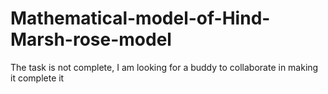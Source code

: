 # Mathematical-model-of-Hind-Marsh-rose-model
The task is not complete, I am looking for a buddy to collaborate in making it complete it
